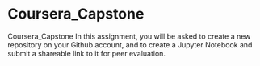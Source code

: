 # Coursera_Capstone
Coursera_Capstone
In this assignment, you will be asked to create a new repository on your Github account, and to create a Jupyter Notebook and submit a shareable link to it for peer evaluation.
